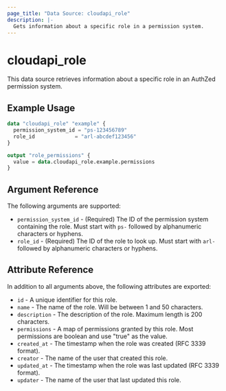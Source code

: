 ```yaml
---
page_title: "Data Source: cloudapi_role"
description: |-
  Gets information about a specific role in a permission system.
---
```


# cloudapi_role

This data source retrieves information about a specific role in an AuthZed permission system.

## Example Usage

```terraform
data "cloudapi_role" "example" {
  permission_system_id = "ps-123456789"
  role_id             = "arl-abcdef123456"
}

output "role_permissions" {
  value = data.cloudapi_role.example.permissions
}
```

## Argument Reference

The following arguments are supported:

* `permission_system_id` - (Required) The ID of the permission system containing the role. Must start with `ps-` followed by alphanumeric characters or hyphens.
* `role_id` - (Required) The ID of the role to look up. Must start with `arl-` followed by alphanumeric characters or hyphens.

## Attribute Reference

In addition to all arguments above, the following attributes are exported:

* `id` - A unique identifier for this role.
* `name` - The name of the role. Will be between 1 and 50 characters.
* `description` - The description of the role. Maximum length is 200 characters.
* `permissions` - A map of permissions granted by this role. Most permissions are boolean and use "true" as the value.
* `created_at` - The timestamp when the role was created (RFC 3339 format).
* `creator` - The name of the user that created this role.
* `updated_at` - The timestamp when the role was last updated (RFC 3339 format).
* `updater` - The name of the user that last updated this role. 
